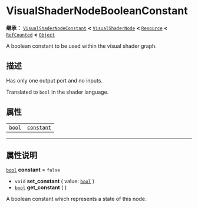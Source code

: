 <!-- ⚠ 请勿编辑本文件 ⚠ -->
<!-- 本文档使用脚本从 WeDot 引擎源码仓库生成。 -->
<!-- 生成脚本：https://github.com/WeDot-Engine/WeDot/tree/4.3/doc/tools/make_md.py； -->
<!-- 原文件：https://github.com/WeDot-Engine/WeDot/tree/4.3/doc/classes/VisualShaderNodeBooleanConstant.xml。 -->

<div id="_class_visualshadernodebooleanconstant"></div>

# VisualShaderNodeBooleanConstant

**继承：** [`VisualShaderNodeConstant`](class_visualshadernodeconstant.md) **<** [`VisualShaderNode`](class_visualshadernode.md) **<** [`Resource`](class_resource.md) **<** [`RefCounted`](class_refcounted.md) **<** [`Object`](class_object.md)

A boolean constant to be used within the visual shader graph.

## 描述

Has only one output port and no inputs.

Translated to `bool` in the shader language.

## 属性

|||
|:-:|:--|
| [`bool`](class_bool.md) | [`constant`](#class_visualshadernodebooleanconstant_property_constant) | ``false`` |

<!-- rst-class:: classref-section-separator -->

---

## 属性说明

<div id="_class_visualshadernodebooleanconstant_property_constant"></div>

[`bool`](class_bool.md) **constant** = ``false`` <div id="class_visualshadernodebooleanconstant_property_constant"></div>

- `void` **set_constant** ( value: [`bool`](class_bool.md) )
- [`bool`](class_bool.md) **get_constant** ( )

A boolean constant which represents a state of this node.

[^virtual]: 本方法通常需要用户覆盖才能生效。
[^const]: 本方法无副作用，不会修改该实例的任何成员变量。
[^vararg]: 本方法除了能接受在此处描述的参数外，还能够继续接受任意数量的参数。
[^constructor]: 本方法用于构造某个类型。
[^static]: 调用本方法无需实例，可直接使用类名进行调用。
[^operator]: 本方法描述的是使用本类型作为左操作数的有效运算符。
[^bitfield]: 这个值是由下列位标志构成位掩码的整数。
[^void]: 无返回值。
